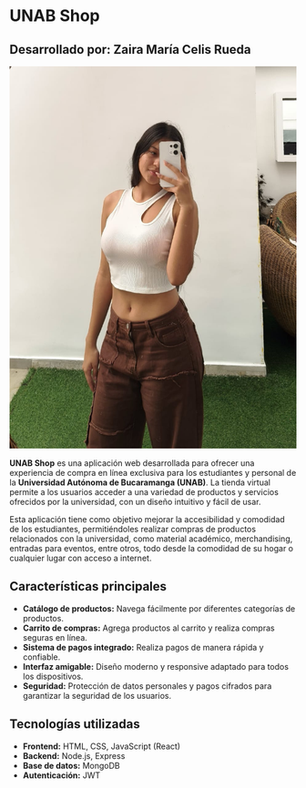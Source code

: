 # UNAB Shop

## Desarrollado por: Zaira María Celis Rueda

![Foto de Zaira](zaira.jpeg)

**UNAB Shop** es una aplicación web desarrollada para ofrecer una experiencia de compra en línea exclusiva para los estudiantes y personal de la **Universidad Autónoma de Bucaramanga (UNAB)**. La tienda virtual permite a los usuarios acceder a una variedad de productos y servicios ofrecidos por la universidad, con un diseño intuitivo y fácil de usar.

Esta aplicación tiene como objetivo mejorar la accesibilidad y comodidad de los estudiantes, permitiéndoles realizar compras de productos relacionados con la universidad, como material académico, merchandising, entradas para eventos, entre otros, todo desde la comodidad de su hogar o cualquier lugar con acceso a internet.

## Características principales

- **Catálogo de productos:** Navega fácilmente por diferentes categorías de productos.
- **Carrito de compras:** Agrega productos al carrito y realiza compras seguras en línea.
- **Sistema de pagos integrado:** Realiza pagos de manera rápida y confiable.
- **Interfaz amigable:** Diseño moderno y responsive adaptado para todos los dispositivos.
- **Seguridad:** Protección de datos personales y pagos cifrados para garantizar la seguridad de los usuarios.

## Tecnologías utilizadas

- **Frontend:** HTML, CSS, JavaScript (React)
- **Backend:** Node.js, Express
- **Base de datos:** MongoDB
- **Autenticación:** JWT
